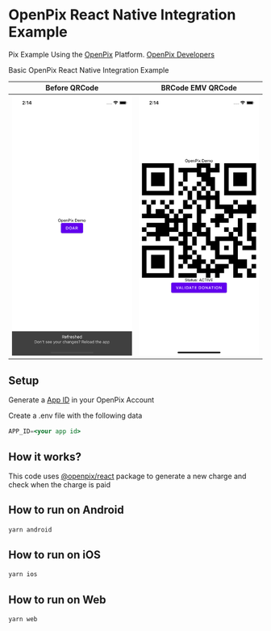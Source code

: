 # OpenPix React Native Integration Example

Pix Example Using the [OpenPix](https://openpix.com.br/) Platform. [OpenPix Developers](https://developers.openpix.com.br/)

Basic OpenPix React Native Integration Example

Before QRCode           |  BRCode EMV QRCode
:-------------------------:|:-------------------------:
![](img/ios1.png)  |  ![](img/ios2.png)

## Setup
Generate a [App ID](https://developers.openpix.com.br/docs/plugin/app-id) in your OpenPix Account

Create a .env file with the following data

```jsx
APP_ID=<your app id>
```

## How it works?

This code uses [@openpix/react](https://www.npmjs.com/package/@openpix/react) package to generate a new charge and check when the charge is paid

## How to run on Android

```jsx
yarn android
```

## How to run on iOS

```jsx
yarn ios
```

## How to run on Web

```jsx
yarn web
```

